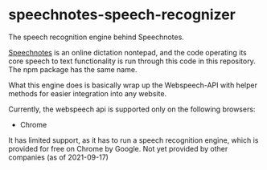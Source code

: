 # speechnotes-speech-recognizer
The speech recognition engine behind Speechnotes.

[Speechnotes](https://speechnotes.co) is an online dictation nontepad, and the code operating its core speech to text functionality is run through this code in this repository. The npm package has the same name. 

What this engine does is basically wrap up the Webspeech-API with helper methods for easier integration into any website. 

Currently, the webspeech api is supported only on the following browsers:
- Chrome

It has limited support, as it has to run a speech recognition engine, which is provided for free on Chrome by Google. Not yet provided by other companies (as of 2021-09-17)


